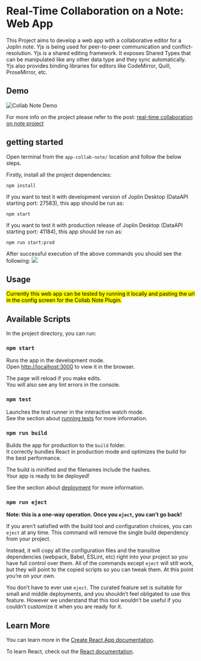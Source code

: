 # Real-Time Collaboration on a Note: Web App

This Project aims to develop a web app with a collaborative editor for a Joplin note. Yjs is being used for peer-to-peer communication and conflict-resolution. Yjs is a shared editing framework. It exposes Shared Types that can be manipulated like any other data type and they sync automatically. Yjs also provides binding libraries for editors like CodeMirror, Quill, ProseMirror, etc.
## Demo

![Collab Note Demo](/assets/collab-note-demo.gif)

For more info on the project please refer to the post: [real-time collaboration on  note project](https://discourse.joplinapp.org/t/real-time-collaboration-on-a-note-project/17486)

## getting started
Open terminal from the `app-collab-note/` location and follow the below steps.

Firstly, install all the project dependencies:
```
npm install
```

If you want to test it with development version of Joplin Desktop (DataAPI starting port: 27583), this app should be run as:

```
npm start
```
If you want to test it with production release of Joplin Desktop (DataAPI starting port: 41184), this app should be run as:
```
npm run start:prod
```

After successful execution of the above commands you should see the following:
![](/assets/command-promt.png)

## Usage
<mark>Currently this web app can be tested by running it locally and pasting the url in the config screen for the Collab Note Plugin.</mark>

## Available Scripts

In the project directory, you can run:

### `npm start`

Runs the app in the development mode.\
Open [http://localhost:3000](http://localhost:3000) to view it in the browser.

The page will reload if you make edits.\
You will also see any lint errors in the console.

### `npm test`

Launches the test runner in the interactive watch mode.\
See the section about [running tests](https://facebook.github.io/create-react-app/docs/running-tests) for more information.

### `npm run build`

Builds the app for production to the `build` folder.\
It correctly bundles React in production mode and optimizes the build for the best performance.

The build is minified and the filenames include the hashes.\
Your app is ready to be deployed!

See the section about [deployment](https://facebook.github.io/create-react-app/docs/deployment) for more information.

### `npm run eject`

**Note: this is a one-way operation. Once you `eject`, you can’t go back!**

If you aren’t satisfied with the build tool and configuration choices, you can `eject` at any time. This command will remove the single build dependency from your project.

Instead, it will copy all the configuration files and the transitive dependencies (webpack, Babel, ESLint, etc) right into your project so you have full control over them. All of the commands except `eject` will still work, but they will point to the copied scripts so you can tweak them. At this point you’re on your own.

You don’t have to ever use `eject`. The curated feature set is suitable for small and middle deployments, and you shouldn’t feel obligated to use this feature. However we understand that this tool wouldn’t be useful if you couldn’t customize it when you are ready for it.

## Learn More

You can learn more in the [Create React App documentation](https://facebook.github.io/create-react-app/docs/getting-started).

To learn React, check out the [React documentation](https://reactjs.org/).
